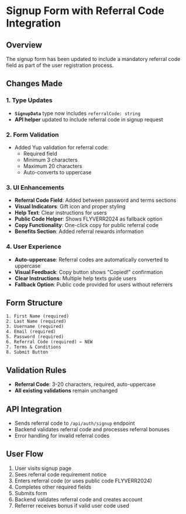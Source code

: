 # Signup Form with Referral Code Integration

## Overview

The signup form has been updated to include a mandatory referral code field as part of the user registration process.

## Changes Made

### 1. Type Updates

- **`SignupData`** type now includes `referralCode: string`
- **API helper** updated to include referral code in signup request

### 2. Form Validation

- Added Yup validation for referral code:
  - Required field
  - Minimum 3 characters
  - Maximum 20 characters
  - Auto-converts to uppercase

### 3. UI Enhancements

- **Referral Code Field**: Added between password and terms sections
- **Visual Indicators**: Gift icon and proper styling
- **Help Text**: Clear instructions for users
- **Public Code Helper**: Shows FLYVERR2024 as fallback option
- **Copy Functionality**: One-click copy for public referral code
- **Benefits Section**: Added referral rewards information

### 4. User Experience

- **Auto-uppercase**: Referral codes are automatically converted to uppercase
- **Visual Feedback**: Copy button shows "Copied!" confirmation
- **Clear Instructions**: Multiple help texts guide users
- **Fallback Option**: Public code provided for users without referrers

## Form Structure

```
1. First Name (required)
2. Last Name (required)
3. Username (required)
4. Email (required)
5. Password (required)
6. Referral Code (required) ← NEW
7. Terms & Conditions
8. Submit Button
```

## Validation Rules

- **Referral Code**: 3-20 characters, required, auto-uppercase
- **All existing validations** remain unchanged

## API Integration

- Sends referral code to `/api/auth/signup` endpoint
- Backend validates referral code and processes referral bonuses
- Error handling for invalid referral codes

## User Flow

1. User visits signup page
2. Sees referral code requirement notice
3. Enters referral code (or uses public code FLYVERR2024)
4. Completes other required fields
5. Submits form
6. Backend validates referral code and creates account
7. Referrer receives bonus if valid user code used
